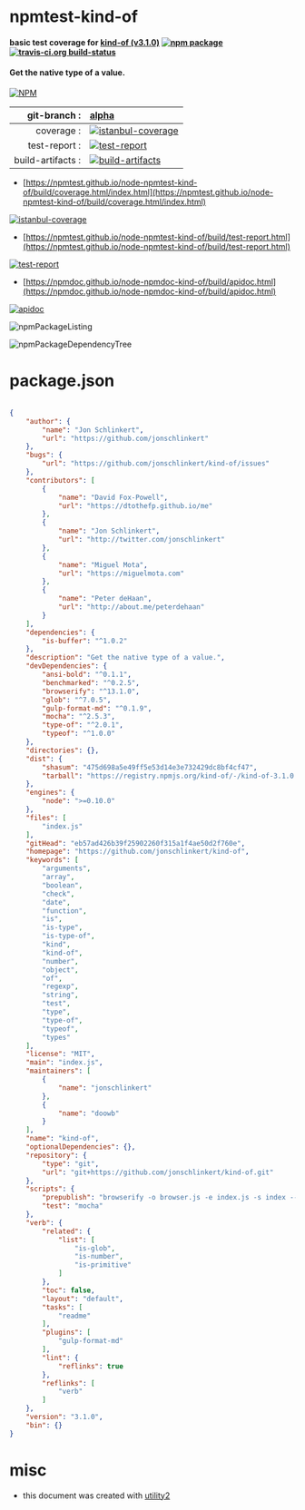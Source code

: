 # npmtest-kind-of

#### basic test coverage for  [kind-of (v3.1.0)](https://github.com/jonschlinkert/kind-of)  [![npm package](https://img.shields.io/npm/v/npmtest-kind-of.svg?style=flat-square)](https://www.npmjs.org/package/npmtest-kind-of) [![travis-ci.org build-status](https://api.travis-ci.org/npmtest/node-npmtest-kind-of.svg)](https://travis-ci.org/npmtest/node-npmtest-kind-of)

#### Get the native type of a value.

[![NPM](https://nodei.co/npm/kind-of.png?downloads=true&downloadRank=true&stars=true)](https://www.npmjs.com/package/kind-of)

| git-branch : | [alpha](https://github.com/npmtest/node-npmtest-kind-of/tree/alpha)|
|--:|:--|
| coverage : | [![istanbul-coverage](https://npmtest.github.io/node-npmtest-kind-of/build/coverage.badge.svg)](https://npmtest.github.io/node-npmtest-kind-of/build/coverage.html/index.html)|
| test-report : | [![test-report](https://npmtest.github.io/node-npmtest-kind-of/build/test-report.badge.svg)](https://npmtest.github.io/node-npmtest-kind-of/build/test-report.html)|
| build-artifacts : | [![build-artifacts](https://npmtest.github.io/node-npmtest-kind-of/glyphicons_144_folder_open.png)](https://github.com/npmtest/node-npmtest-kind-of/tree/gh-pages/build)|

- [https://npmtest.github.io/node-npmtest-kind-of/build/coverage.html/index.html](https://npmtest.github.io/node-npmtest-kind-of/build/coverage.html/index.html)

[![istanbul-coverage](https://npmtest.github.io/node-npmtest-kind-of/build/screenCapture.buildCi.browser.%252Ftmp%252Fbuild%252Fcoverage.lib.html.png)](https://npmtest.github.io/node-npmtest-kind-of/build/coverage.html/index.html)

- [https://npmtest.github.io/node-npmtest-kind-of/build/test-report.html](https://npmtest.github.io/node-npmtest-kind-of/build/test-report.html)

[![test-report](https://npmtest.github.io/node-npmtest-kind-of/build/screenCapture.buildCi.browser.%252Ftmp%252Fbuild%252Ftest-report.html.png)](https://npmtest.github.io/node-npmtest-kind-of/build/test-report.html)

- [https://npmdoc.github.io/node-npmdoc-kind-of/build/apidoc.html](https://npmdoc.github.io/node-npmdoc-kind-of/build/apidoc.html)

[![apidoc](https://npmdoc.github.io/node-npmdoc-kind-of/build/screenCapture.buildCi.browser.%252Ftmp%252Fbuild%252Fapidoc.html.png)](https://npmdoc.github.io/node-npmdoc-kind-of/build/apidoc.html)

![npmPackageListing](https://npmtest.github.io/node-npmtest-kind-of/build/screenCapture.npmPackageListing.svg)

![npmPackageDependencyTree](https://npmtest.github.io/node-npmtest-kind-of/build/screenCapture.npmPackageDependencyTree.svg)



# package.json

```json

{
    "author": {
        "name": "Jon Schlinkert",
        "url": "https://github.com/jonschlinkert"
    },
    "bugs": {
        "url": "https://github.com/jonschlinkert/kind-of/issues"
    },
    "contributors": [
        {
            "name": "David Fox-Powell",
            "url": "https://dtothefp.github.io/me"
        },
        {
            "name": "Jon Schlinkert",
            "url": "http://twitter.com/jonschlinkert"
        },
        {
            "name": "Miguel Mota",
            "url": "https://miguelmota.com"
        },
        {
            "name": "Peter deHaan",
            "url": "http://about.me/peterdehaan"
        }
    ],
    "dependencies": {
        "is-buffer": "^1.0.2"
    },
    "description": "Get the native type of a value.",
    "devDependencies": {
        "ansi-bold": "^0.1.1",
        "benchmarked": "^0.2.5",
        "browserify": "^13.1.0",
        "glob": "^7.0.5",
        "gulp-format-md": "^0.1.9",
        "mocha": "^2.5.3",
        "type-of": "^2.0.1",
        "typeof": "^1.0.0"
    },
    "directories": {},
    "dist": {
        "shasum": "475d698a5e49ff5e53d14e3e732429dc8bf4cf47",
        "tarball": "https://registry.npmjs.org/kind-of/-/kind-of-3.1.0.tgz"
    },
    "engines": {
        "node": ">=0.10.0"
    },
    "files": [
        "index.js"
    ],
    "gitHead": "eb57ad426b39f25902260f315a1f4ae50d2f760e",
    "homepage": "https://github.com/jonschlinkert/kind-of",
    "keywords": [
        "arguments",
        "array",
        "boolean",
        "check",
        "date",
        "function",
        "is",
        "is-type",
        "is-type-of",
        "kind",
        "kind-of",
        "number",
        "object",
        "of",
        "regexp",
        "string",
        "test",
        "type",
        "type-of",
        "typeof",
        "types"
    ],
    "license": "MIT",
    "main": "index.js",
    "maintainers": [
        {
            "name": "jonschlinkert"
        },
        {
            "name": "doowb"
        }
    ],
    "name": "kind-of",
    "optionalDependencies": {},
    "repository": {
        "type": "git",
        "url": "git+https://github.com/jonschlinkert/kind-of.git"
    },
    "scripts": {
        "prepublish": "browserify -o browser.js -e index.js -s index --bare",
        "test": "mocha"
    },
    "verb": {
        "related": {
            "list": [
                "is-glob",
                "is-number",
                "is-primitive"
            ]
        },
        "toc": false,
        "layout": "default",
        "tasks": [
            "readme"
        ],
        "plugins": [
            "gulp-format-md"
        ],
        "lint": {
            "reflinks": true
        },
        "reflinks": [
            "verb"
        ]
    },
    "version": "3.1.0",
    "bin": {}
}
```



# misc
- this document was created with [utility2](https://github.com/kaizhu256/node-utility2)
